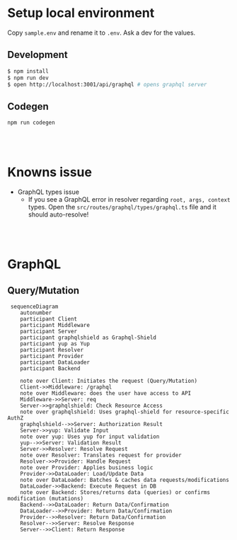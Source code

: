 # Setup local environment

Copy `sample.env` and rename it to `.env`. Ask a dev for the values.

## Development

```bash
$ npm install
$ npm run dev
$ open http://localhost:3001/api/graphql # opens graphql server
```

## Codegen

```bash
npm run codegen
```

<br /><br />

# Knowns issue

- GraphQL types issue
  - If you see a GraphQL error in resolver regarding `root, args, context` types. Open the `src/routes/graphql/types/graphql.ts` file and it should auto-resolve!

<br /><br />

# GraphQL

## Query/Mutation

```mermaid
 sequenceDiagram
    autonumber
    participant Client
    participant Middleware
    participant Server
    participant graphqlshield as Graphql-Shield
    participant yup as Yup
    participant Resolver
    participant Provider
    participant DataLoader
    participant Backend

    note over Client: Initiates the request (Query/Mutation)
    Client->>Middleware: /graphql
    note over Middleware: does the user have access to API
    Middleware->>Server: req
    Server->>graphqlshield: Check Resource Access
    note over graphqlshield: Uses graphql-shield for resource-specific AuthZ
    graphqlshield-->>Server: Authorization Result
    Server->>yup: Validate Input
    note over yup: Uses yup for input validation
    yup-->>Server: Validation Result
    Server->>Resolver: Resolve Request
    note over Resolver: Translates request for provider
    Resolver->>Provider: Handle Request
    note over Provider: Applies business logic
    Provider->>DataLoader: Load/Update Data
    note over DataLoader: Batches & caches data requests/modifications
    DataLoader->>Backend: Execute Request in DB
    note over Backend: Stores/returns data (queries) or confirms modification (mutations)
    Backend-->>DataLoader: Return Data/Confirmation
    DataLoader-->>Provider: Return Data/Confirmation
    Provider-->>Resolver: Return Data/Confirmation
    Resolver-->>Server: Resolve Response
    Server-->>Client: Return Response


```
